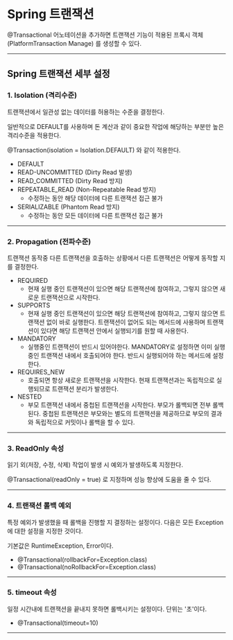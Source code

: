 # Spring 트랜잭션
@Transactional 어노테이션을 추가하면 트랜잭션 기능이 적용된 프록시 객체 (PlatformTransaction Manage) 를 생성할 수 있다.

---

## Spring 트랜잭션 세부 설정
### 1. Isolation (격리수준)
트랜잭션에서 일관성 없는 데이터를 허용하는 수준을 결정한다.

일반적으로 DEFAULT를 사용하며 돈 계산과 같이 중요한 작업에 해당하는 부분만 높은 격리수준을 적용한다.

@Transaction(isolation = Isolation.DEFAULT) 와 같이 적용한다.
- DEFAULT
- READ-UNCOMMITTED (Dirty Read 발생)
- READ_COMMITTED (Dirty Read 방지)
- REPEATABLE_READ (Non-Repeatable Read 방지)
    - 수정하는 동안 해당 데이터에 다른 트랜잭션 접근 불가
- SERIALIZABLE (Phantom Read 방지)
    - 수정하는 동안 모든 데이터에 다른 트랜잭션 접근 불가

---

### 2. Propagation (전파수준)
트랜잭션 동작중 다른 트랜잭션을 호출하는 상황에서 다른 트랜잭션은 어떻게 동작할 지를 결정한다.
- REQUIRED
    - 현재 실행 중인 트랜잭션이 있으면 해당 트랜잭션에 참여하고, 그렇지 않으면 새로운 트랜잭션으로 시작한다.
- SUPPORTS
    - 현재 실행 중인 트랜잭션이 있으면 해당 트랜잭션에 참여하고, 그렇지 않으면 트랜잭션 없이 바로 실행한다. 트랜잭션이 없어도 되는 메서드에 사용하며 트랜잭션이 있다면 해당 트랜잭션 안에서 실행되기를 원할 때 사용한다.
- MANDATORY
    - 실행중인 트랜잭션이 반드시 있어야한다. MANDATORY로 설정하면 이미 실행 중인 트랜잭션 내에서 호출되어야 한다. 반드시 실행되어야 하는 메서드에 설정한다.
- REQUIRES_NEW
    - 호출되면 항상 새로운 트랜잭션을 시작한다. 현재 트랜잭션과는 독립적으로 실행되므로 트랜잭션 분리가 발생한다.
- NESTED
    - 부모 트랜잭션 내에서 중첩된 트랜잭션을 시작한다. 부모가 롤백되면 전부 롤백된다. 중첩된 트랜잭션은 부모와는 별도의 트랜잭션을 제공하므로 부모의 결과와 독립적으로 커밋이나 롤백을 할 수 있다.

---

### 3. ReadOnly 속성
읽기 외(저장, 수정, 삭제) 작업이 발생 시 예외가 발생하도록 지정한다.

@Transactional(readOnly = true) 로 지정하며 성능 향상에 도움을 줄 수 있다.

---

### 4. 트랜잭션 롤백 예외
특정 예외가 발생했을 때 롤백을 진행할 지 결정하는 설정이다. 다음은 모든 Exception에 대한 설정을 지정한 것이다.

기본값은 RuntimeException, Error이다.

- @Transactional(rollbackFor=Exception.class)
- @Transactional(noRollbackFor=Exception.class)

---

### 5. timeout 속성
일정 시간내에 트랜잭션을 끝내지 못하면 롤백시키는 설정이다. 단위는 '초'이다.

- @Transactional(timeout=10)

---
